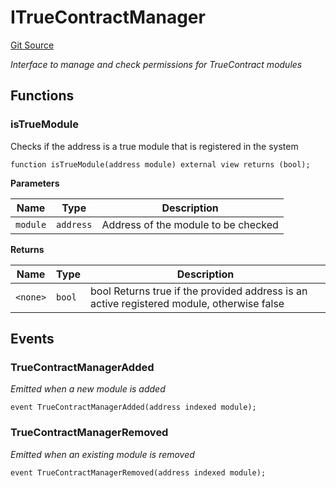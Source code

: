 # ITrueContractManager
[Git Source](https://github.com/TrueWallet/contracts/blob/3a8d1f53b9460a762889129a9214639685ad5b95/src/registry/ITrueContractManager.sol)

*Interface to manage and check permissions for TrueContract modules*


## Functions
### isTrueModule

Checks if the address is a true module that is registered in the system


```solidity
function isTrueModule(address module) external view returns (bool);
```
**Parameters**

|Name|Type|Description|
|----|----|-----------|
|`module`|`address`|Address of the module to be checked|

**Returns**

|Name|Type|Description|
|----|----|-----------|
|`<none>`|`bool`|bool Returns true if the provided address is an active registered module, otherwise false|


## Events
### TrueContractManagerAdded
*Emitted when a new module is added*


```solidity
event TrueContractManagerAdded(address indexed module);
```

### TrueContractManagerRemoved
*Emitted when an existing module is removed*


```solidity
event TrueContractManagerRemoved(address indexed module);
```

